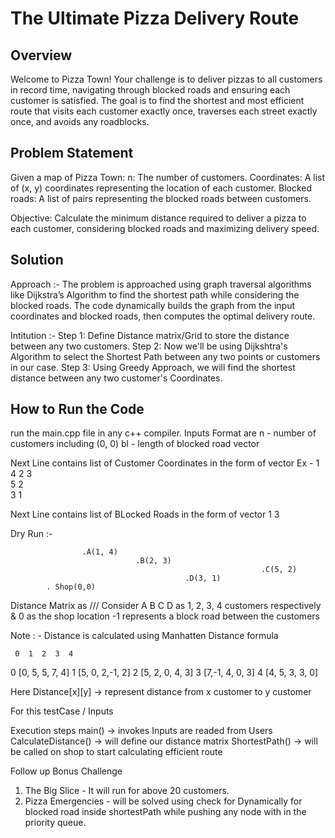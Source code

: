# The Ultimate Pizza Delivery Route

## Overview 
Welcome to Pizza Town! Your challenge is to deliver pizzas to all customers in record time, navigating through blocked roads and ensuring each customer is satisfied. The goal is to find the shortest and most efficient route that visits each customer exactly once, traverses each street exactly once, and avoids any roadblocks.

## Problem Statement
Given a map of Pizza Town:
    n: The number of customers.
    Coordinates: A list of (x, y) coordinates representing the location of each customer.
    Blocked roads: A list of pairs representing the blocked roads between customers.

Objective: Calculate the minimum distance required to deliver a pizza to each customer, considering blocked roads and maximizing delivery speed.

## Solution 
Approach :- The problem is approached using graph traversal algorithms like Dijkstra’s Algorithm to find the shortest path while considering the blocked roads. The code dynamically builds the graph from the input coordinates and blocked roads, then computes the optimal delivery route.

Intitution :- 
Step 1: Define Distance matrix/Grid to store the distance between any two customers. 
Step 2: Now we'll be using Dijkshtra's Algorithm to select the Shortest Path between any two points or customers in our case. 
Step 3: Using Greedy Approach, we will find the shortest distance between any two customer's Coordinates.

## How to Run the Code 
run the main.cpp file in any c++ compiler. 
Inputs Format are
n -  number of customers including (0, 0)
bl - length of blocked road vector

Next Line contains list of Customer Coordinates in the form of vector
Ex - 
1 4 
2 3  
5 2  
3 1


Next Line contains list of BLocked Roads in the form of vector 
1 3



Dry Run :- 


                    

                                
                    .A(1, 4)
                                .B(2, 3)
                                                            .C(5, 2)
                                           .D(3, 1)
            . Shop(0,0) 


Distance Matrix as
/// Consider A B C D as 1, 2, 3, 4 customers respectively & 0 as the shop location 
    -1 represents a block road between the customers
    
Note : -  Distance is calculated using Manhatten Distance formula

     0  1  2  3  4
  0 [0, 5, 5, 7, 4]
  1 [5, 0, 2,-1, 2]
  2 [5, 2, 0, 4, 3]
  3 [7,-1, 4, 0, 3]
  4 [4, 5, 3, 3, 0]


  Here Distance[x][y] -> represent distance from x customer to y customer

For this testCase / Inputs

Execution steps 
main() -> invokes
Inputs are readed from Users
CalculateDistance() ->  will define our distance matrix 
ShortestPath() -> will be called on shop to start calculating efficient route 

 
Follow up Bonus Challenge 
1. The Big Slice - It will run for above 20 customers.
2. Pizza Emergencies - will be solved using check for Dynamically for blocked road inside shortestPath while pushing any node with in the priority queue. 